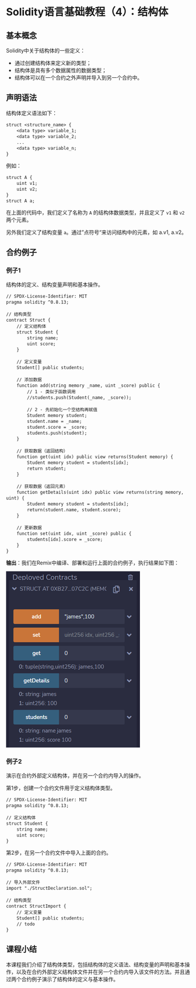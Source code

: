 # Solidity语言基础教程（4）：结构体

## 基本概念

Solidity中关于结构体的一些定义：

+ 通过创建结构体来定义新的类型；
+ 结构体是具有多个数据属性的数据类型；
+ 结构体可以在一个合约之外声明并导入到另一个合约中。

## 声明语法

结构体定义语法如下：

```
struct <structure_name> {
	<data type> variable_1;
	<data type> variable_2;
	...
	<data type> variable_n;
}
```

例如：

```
struct A {
	uint v1;
	uint v2;
}
struct A a;
```

在上面的代码中，我们定义了名称为 `A` 的结构体数据类型，并且定义了 `v1` 和 `v2` 两个元素。

另外我们定义了结构变量 `a`。通过”点符号“来访问结构中的元素，如 a.v1, a.v2。

## 合约例子

### 例子1

结构体的定义、结构变量声明和基本操作。

```
// SPDX-License-Identifier: MIT
pragma solidity ^0.8.13;

// 结构类型
contract Struct {
    // 定义结构体
    struct Student {
        string name;
        uint score;
    }

    // 定义变量
    Student[] public students;

    // 添加数据
    function add(string memory _name, uint _score) public {
        // 1 - 类似于函数调用
        //students.push(Student(_name, _score));

        // 2 - 先初始化一个空结构再赋值
        Student memory student;
        student.name = _name;
        student.score = _score;
        students.push(student);
    }

    // 获取数据（返回结构）
    function get(uint idx) public view returns(Student memory) {
        Student memory student = students[idx];
        return student;
    }

    // 获取数据（返回元素）
    function getDetails(uint idx) public view returns(string memory, uint) {
        Student memory student = students[idx];
        return(student.name, student.score);
    }

    // 更新数据
    function set(uint idx, uint _score) public {
        students[idx].score = _score;
    }
}
```

**输出**：我们在Remix中编译、部署和运行上面的合约例子，执行结果如下图：

![](images/remix-struct.png)



### 例子2

演示在合约外部定义结构体，并在另一个合约内导入的操作。

第1步，创建一个合约文件用于定义结构体类型。

```
// SPDX-License-Identifier: MIT
pragma solidity ^0.8.13;

// 定义结构体
struct Student {
    string name;
    uint score;
}
```

第2步，在另一个合约文件中导入上面的合约。

```
// SPDX-License-Identifier: MIT
pragma solidity ^0.8.13;

// 导入外部文件
import "./StructDeclaration.sol";

// 结构类型
contract StructImport {
    // 定义变量
    Student[] public students;
    // todo
}
```

## 课程小结

本课程我们介绍了结构体类型，包括结构体的定义语法、结构变量的声明和基本操作，以及在合约外部定义结构体文件并在另一个合约内导入该文件的方法。并且通过两个合约例子演示了结构体的定义与基本操作。

